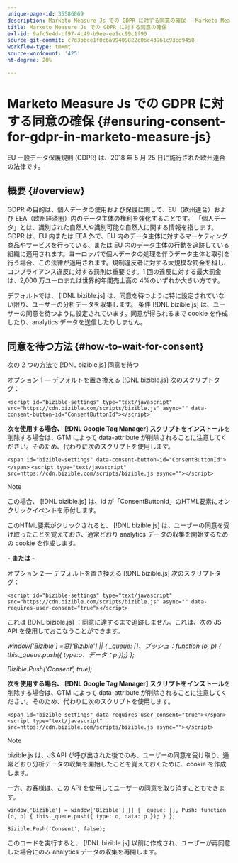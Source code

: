 ```yaml
---
unique-page-id: 35586069
description: Marketo Measure Js での GDPR に対する同意の確保 — Marketo Measure — 製品ドキュメント
title: Marketo Measure Js での GDPR に対する同意の確保
exl-id: 9afc5e4d-cf97-4c49-b9ee-ee1cc99c1f90
source-git-commit: c7d3bbce1f0c6a99409822c06c43961c93cd9458
workflow-type: tm+mt
source-wordcount: '425'
ht-degree: 20%

---
```


# Marketo Measure Js での GDPR に対する同意の確保 {#ensuring-consent-for-gdpr-in-marketo-measure-js}

EU 一般データ保護規則 (GDPR) は、2018 年 5 月 25 日に施行された欧州連合の法律です。

## 概要 {#overview}

GDPR の目的は、個人データの使用および保護に関して、EU（欧州連合）および EEA（欧州経済圏）内のデータ主体の権利を強化することです。 「個人データ」とは、識別された自然人や識別可能な自然人に関する情報を指します。 GDPR は、EU 内または EEA 外で、EU 内のデータ主体に対するマーケティング商品やサービスを行っている、または EU 内のデータ主体の行動を追跡している組織に適用されます。ヨーロッパで個人データの処理を伴うデータ主体と取引を行う場合、この法律が適用されます。規制違反者に対する大規模な罰金を科し、コンプライアンス違反に対する罰則は重要です。1 回の違反に対する最大罰金は、2,000 万ユーロまたは世界的年間売上高の 4%のいずれか大きい方です。

デフォルトでは、 [!DNL bizible.js] は、同意を待つように特に設定されていない限り、ユーザーの分析データを収集します。 条件 [!DNL bizible.js] は、ユーザーの同意を待つように設定されています。同意が得られるまで cookie を作成したり、analytics データを送信したりしません。

## 同意を待つ方法 {#how-to-wait-for-consent}

次の 2 つの方法で [!DNL bizible.js] 同意を待つ

オプション 1 — デフォルトを置き換える [!DNL bizible.js] 次のスクリプトタグ：

`<script id="bizible-settings" type="text/javascript" src="https://cdn.bizible.com/scripts/bizible.js" async="" data-consent-button-id="ConsentButtonId"></script>`

**次を使用する場合、 [!DNL Google Tag Manager] スクリプトをインストール**&#x200B;を削除する場合は、GTM によって data-attribute が削除されることに注意してください。そのため、代わりに次のスクリプトを使用します。

`<span id="bizible-settings" data-consent-button-id="ConsentButtonId"></span>`
`<script type="text/javascript" src=https://cdn.bizible.com/scripts/bizible.js async=""></script>`

>[!NOTE]
>
>この場合、 [!DNL bizible.js] は、id が「ConsentButtonId」のHTML要素にオンクリックイベントを添付します。

このHTML要素がクリックされると、 [!DNL bizible.js] は、ユーザーの同意を受け取ったことを覚えておき、通常どおり analytics データの収集を開始するための cookie を作成します。

**- または -**

オプション 2 — デフォルトを置き換える [!DNL bizible.js] 次のスクリプトタグ：

`<script id="bizible-settings" type="text/javascript" src="https://cdn.bizible.com/scripts/bizible.js" async="" data-requires-user-consent="true"></script>`

これは [!DNL bizible.js] ：同意に達するまで追跡しません。これは、次の JS API を使用しておこなうことができます。

*window[&#39;Bizible&#39;] =窓[&#39;Bizible&#39;] || { _queue: []、プッシュ：function (o, p) { this._queue.push({ type:o、データ：p });} };*

*Bizible.Push(&#39;Consent&#39;, true);*

**次を使用する場合、 [!DNL Google Tag Manager] スクリプトをインストール**&#x200B;を削除する場合は、GTM によって data-attribute が削除されることに注意してください。そのため、代わりに次のスクリプトを使用します。

`<span id="bizible-settings" data-requires-user-consent="true"></span>`
`<script type="text/javascript" src=https://cdn.bizible.com/scripts/bizible.js async=""></script>`

>[!NOTE]
>
>bizible.js は、JS API が呼び出された後でのみ、ユーザーの同意を受け取り、通常どおり分析データの収集を開始したことを覚えておくために、cookie を作成します。

一方、お客様は、この API を使用してユーザーの同意を取り消すこともできます。

`window['Bizible'] = window['Bizible'] || { _queue: [], Push: function (o, p) { this._queue.push({ type: o, data: p }); } };`

`Bizible.Push('Consent', false);`

このコードを実行すると、 [!DNL bizible.js] 以前に作成され、ユーザーが再同意した場合にのみ analytics データの収集を再開します。
